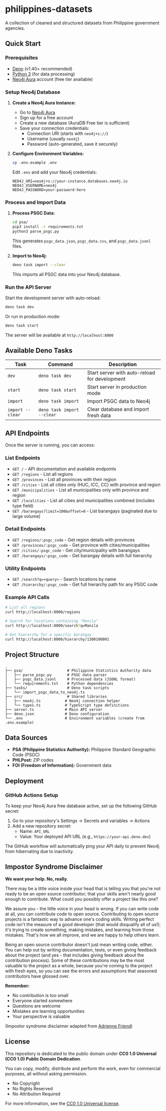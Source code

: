 # philippines-datasets

A collection of cleaned and structured datasets from Philippine government
agencies.

## Quick Start

### Prerequisites

- [Deno](https://deno.land/) (v1.40+ recommended)
- [Python 3](https://www.python.org/) (for data processing)
- [Neo4j Aura](https://neo4j.com/cloud/aura/) account (free tier available)

### Setup Neo4j Database

1. **Create a Neo4j Aura Instance:**

   - Go to [Neo4j Aura](https://neo4j.com/cloud/aura/)
   - Sign up for a free account
   - Create a new database (AuraDB Free tier is sufficient)
   - Save your connection credentials:
     - Connection URI (starts with `neo4j+s://`)
     - Username (usually `neo4j`)
     - Password (auto-generated, save it securely)

2. **Configure Environment Variables:**
   ```bash
   cp .env.example .env
   ```
   Edit `.env` and add your Neo4j credentials:
   ```
   NEO4J_URI=neo4j+s://your-instance.databases.neo4j.io
   NEO4J_USERNAME=neo4j
   NEO4J_PASSWORD=your-password-here
   ```

### Process and Import Data

1. **Process PSGC Data:**

   ```bash
   cd psa/
   pip3 install -r requirements.txt
   python3 parse_psgc.py
   ```

   This generates `psgc_data.json`, `psgc_data.csv`, and `psgc_data.jsonl` files.

2. **Import to Neo4j:**
   ```bash
   deno task import --clear
   ```
   This imports all PSGC data into your Neo4j database.

### Run the API Server

Start the development server with auto-reload:

```bash
deno task dev
```

Or run in production mode:

```bash
deno task start
```

The server will be available at `http://localhost:8000`

## Available Deno Tasks

| Task             | Command                    | Description                                   |
| ---------------- | -------------------------- | --------------------------------------------- |
| `dev`            | `deno task dev`            | Start server with auto-reload for development |
| `start`          | `deno task start`          | Start server in production mode               |
| `import`         | `deno task import`         | Import PSGC data to Neo4j                     |
| `import --clear` | `deno task import --clear` | Clear database and import fresh data          |

## API Endpoints

Once the server is running, you can access:

### List Endpoints
- `GET /` - API documentation and available endpoints
- `GET /regions` - List all regions
- `GET /provinces` - List all provinces with their region
- `GET /cities` - List all cities only (HUC, ICC, CC) with province and region
- `GET /municipalities` - List all municipalities only with province and region
- `GET /localities` - List all cities and municipalities combined (includes type field)
- `GET /barangays?limit=100&offset=0` - List barangays (paginated due to large volume)

### Detail Endpoints
- `GET /regions/:psgc_code` - Get region details with provinces
- `GET /provinces/:psgc_code` - Get province with cities/municipalities
- `GET /cities/:psgc_code` - Get city/municipality with barangays
- `GET /barangays/:psgc_code` - Get barangay details with full hierarchy

### Utility Endpoints
- `GET /search?q=<query>` - Search locations by name
- `GET /hierarchy/:psgc_code` - Get full hierarchy path for any PSGC code

### Example API Calls

```bash
# List all regions
curl http://localhost:8000/regions

# Search for locations containing "Manila"
curl http://localhost:8000/search?q=Manila

# Get hierarchy for a specific barangay
curl http://localhost:8000/hierarchy/1380100001
```

## Project Structure

```
.
├── psa/                    # Philippine Statistics Authority data
│   ├── parse_psgc.py       # PSGC data parser
│   ├── psgc_data.jsonl     # Processed data (JSONL format)
│   └── requirements.txt    # Python dependencies
├── tasks/                  # Deno task scripts
│   └── import_psgc_data_to_neo4j.ts
├── src/                    # Shared libraries
│   ├── neo4j.ts           # Neo4j connection helper
│   └── types.ts           # TypeScript type definitions
├── server.ts              # Main API server
├── deno.json              # Deno configuration
└── .env                   # Environment variables (create from .env.example)
```

## Data Sources

- **PSA (Philippine Statistics Authority):** Philippine Standard Geographic Code (PSGC)
- **PHLPost:** ZIP codes
- **FOI (Freedom of Information):** Government data

## Deployment

### GitHub Actions Setup

To keep your Neo4j Aura free database active, set up the following GitHub secret:

1. Go to your repository's Settings → Secrets and variables → Actions
2. Add a new repository secret:
   - Name: `API_URL`
   - Value: Your deployed API URL (e.g., `https://your-api.deno.dev`)

The GitHub workflow will automatically ping your API daily to prevent Neo4j from hibernating due to inactivity.

## Impostor Syndrome Disclaimer

**We want your help. No, really.**

There may be a little voice inside your head that is telling you that you're not
ready to be an open source contributor; that your skills aren't nearly good
enough to contribute. What could you possibly offer a project like this one?

We assure you - the little voice in your head is wrong. If you can write code at
all, you can contribute code to open source. Contributing to open source
projects is a fantastic way to advance one's coding skills. Writing perfect code
isn't the measure of a good developer (that would disqualify all of us!); it's
trying to create something, making mistakes, and learning from those mistakes.
That's how we all improve, and we are happy to help others learn.

Being an open source contributor doesn't just mean writing code, either. You can
help out by writing documentation, tests, or even giving feedback about the
project (and yes - that includes giving feedback about the contribution
process). Some of these contributions may be the most valuable to the project as
a whole, because you're coming to the project with fresh eyes, so you can see
the errors and assumptions that seasoned contributors have glossed over.

**Remember:**

- No contribution is too small
- Everyone started somewhere
- Questions are welcome
- Mistakes are learning opportunities
- Your perspective is valuable

(Impostor syndrome disclaimer adapted from
[Adrienne Friend](https://github.com/adriennefriend/imposter-syndrome-disclaimer))

## License

This repository is dedicated to the public domain under **CC0 1.0 Universal (CC0
1.0) Public Domain Dedication**.

You can copy, modify, distribute and perform the work, even for commercial
purposes, all without asking permission.

- No Copyright
- No Rights Reserved
- No Attribution Required

For more information, see the
[CC0 1.0 Universal license](https://creativecommons.org/publicdomain/zero/1.0/).
